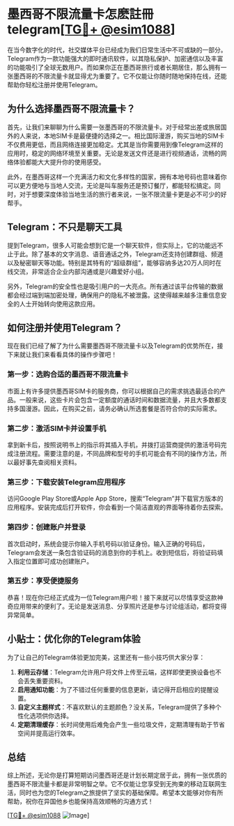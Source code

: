 # 墨西哥不限流量卡怎麽註冊telegram[[TG💪+ @esim1088](https://t.me/s/esim1088)]

在当今数字化的时代，社交媒体平台已经成为我们日常生活中不可或缺的一部分。Telegram作为一款功能强大的即时通讯软件，以其隐私保护、加密通信以及丰富的功能吸引了全球无数用户。而如果你正在墨西哥旅行或者长期居住，那么拥有一张墨西哥的不限流量卡就显得尤为重要了。它不仅能让你随时随地保持在线，还能帮助你轻松注册并使用Telegram。

## 为什么选择墨西哥不限流量卡？

首先，让我们来聊聊为什么需要一张墨西哥的不限流量卡。对于经常出差或旅居国外的人来说，本地SIM卡是最便捷的选择之一。相比国际漫游，购买当地的SIM卡不仅费用更低，而且网络连接更加稳定。尤其是当你需要用到像Telegram这样的应用时，稳定的网络环境至关重要。无论是发送文件还是进行视频通话，流畅的网络体验都能大大提升你的使用感受。

此外，在墨西哥这样一个充满活力和文化多样性的国家，拥有本地号码也意味着你可以更方便地与当地人交流，无论是叫车服务还是预订餐厅，都能轻松搞定。同时，对于想要深度体验当地生活的旅行者来说，一张不限流量卡更是必不可少的好帮手。

## Telegram：不只是聊天工具

提到Telegram，很多人可能会想到它是一个聊天软件，但实际上，它的功能远不止于此。除了基本的文字消息、语音通话之外，Telegram还支持创建群组、频道以及秘密聊天等功能。特别是其特有的“超级群组”，能够容纳多达20万人同时在线交流，非常适合企业内部沟通或是兴趣爱好小组。

另外，Telegram的安全性也是吸引用户的一大亮点。所有通过该平台传输的数据都会经过端到端加密处理，确保用户的隐私不被泄露。这使得越来越多注重信息安全的人士开始转向使用这款应用。

## 如何注册并使用Telegram？

现在我们已经了解了为什么需要墨西哥不限流量卡以及Telegram的优势所在，接下来就让我们来看看具体的操作步骤吧！

### 第一步：选购合适的墨西哥不限流量卡

市面上有许多提供墨西哥SIM卡的服务商，你可以根据自己的需求挑选最适合的产品。一般来说，这些卡片会包含一定额度的通话时间和数据流量，并且大多数都支持多国漫游。因此，在购买之前，请务必确认所选套餐是否符合你的实际需求。

### 第二步：激活SIM卡并设置手机

拿到新卡后，按照说明书上的指示将其插入手机，并拨打运营商提供的激活号码完成注册流程。需要注意的是，不同品牌和型号的手机可能会有不同的操作方法，所以最好事先查阅相关资料。

### 第三步：下载安装Telegram应用程序

访问Google Play Store或Apple App Store，搜索“Telegram”并下载官方版本的应用程序。安装完成后打开软件，你会看到一个简洁直观的界面等待着你去探索。

### 第四步：创建账户并登录

首次启动时，系统会提示你输入手机号码以验证身份。输入正确的号码后，Telegram会发送一条包含验证码的消息到你的手机上。收到短信后，将验证码填入指定位置即可成功创建账户。

### 第五步：享受便捷服务

恭喜！现在你已经正式成为一位Telegram用户啦！接下来就可以尽情享受这款神奇应用带来的便利了。无论是发送消息、分享照片还是参与讨论组活动，都将变得异常简单。

## 小贴士：优化你的Telegram体验

为了让自己的Telegram体验更加完美，这里还有一些小技巧供大家分享：

1. **利用云存储**：Telegram允许用户将文件上传至云端，这样即使更换设备也不会丢失重要资料。
2. **启用通知功能**：为了不错过任何重要的信息更新，请记得开启相应的提醒设置。
3. **自定义主题样式**：不喜欢默认的主题颜色？没关系，Telegram提供了多种个性化选项供你选择。
4. **定期清理缓存**：长时间使用后难免会产生一些垃圾文件，定期清理有助于节省空间并提高运行效率。

## 总结

综上所述，无论你是打算短期访问墨西哥还是计划长期定居于此，拥有一张优质的墨西哥不限流量卡都是非常明智之举。它不仅能让您享受到无拘束的移动互联网生活，同时也为您的Telegram之旅提供了坚实的基础保障。希望本文能够对你有所帮助，祝你在异国他乡也能保持高效顺畅的沟通方式！

[[TG💪+ @esim1088](https://t.me/s/esim1088) ![Image](https://i.postimg.cc/4NQfJmqS/Snipaste-2025-05-13-00-14-12.png)]